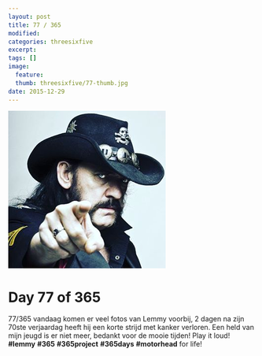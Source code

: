 ```yaml
---
layout: post
title: 77 / 365
modified:
categories: threesixfive
excerpt:
tags: []
image:
  feature: 
  thumb: threesixfive/77-thumb.jpg
date: 2015-12-29
---
```


![77](/images/threesixfive/77.jpg)

# Day 77 of 365

77/365 vandaag komen er veel fotos van Lemmy voorbij, 2 dagen na zijn 70ste verjaardag heeft hij een korte strijd met kanker verloren. Een held van mijn jeugd is er niet meer, bedankt voor de mooie tijden! Play it loud! **\#lemmy** **\#365** **\#365project** **\#365days** **\#motorhead** for life!

